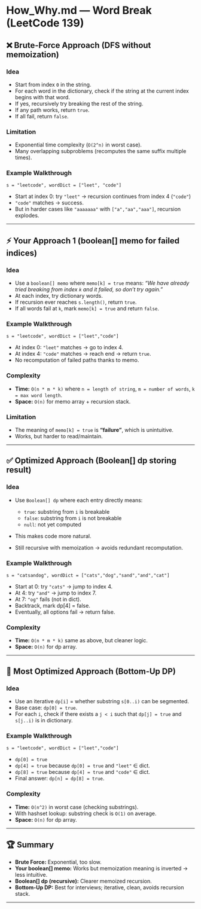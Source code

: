 # How\_Why.md — Word Break (LeetCode 139)

## ❌ Brute-Force Approach (DFS without memoization)

### Idea

* Start from index `0` in the string.
* For each word in the dictionary, check if the string at the current index begins with that word.
* If yes, recursively try breaking the rest of the string.
* If any path works, return `true`.
* If all fail, return `false`.

### Limitation

* Exponential time complexity (`O(2^n)` in worst case).
* Many overlapping subproblems (recomputes the same suffix multiple times).

### Example Walkthrough

`s = "leetcode", wordDict = ["leet", "code"]`

* Start at index 0: try `"leet"` → recursion continues from index 4 (`"code"`)
* `"code"` matches → success.
* But in harder cases like `"aaaaaaa"` with `["a","aa","aaa"]`, recursion explodes.

---

## ⚡ Your Approach 1 (boolean\[] memo for failed indices)

### Idea

* Use a `boolean[] memo` where `memo[k] = true` means:
  *“We have already tried breaking from index `k` and it failed, so don’t try again.”*
* At each index, try dictionary words.
* If recursion ever reaches `s.length()`, return `true`.
* If all words fail at `k`, mark `memo[k] = true` and return `false`.

### Example Walkthrough

`s = "leetcode", wordDict = ["leet","code"]`

* At index 0: `"leet"` matches → go to index 4.
* At index 4: `"code"` matches → reach end → return `true`.
* No recomputation of failed paths thanks to memo.

### Complexity

* **Time:** `O(n * m * k)` where `n = length of string`, `m = number of words`, `k = max word length`.
* **Space:** `O(n)` for memo array + recursion stack.

### Limitation

* The meaning of `memo[k] = true` is **“failure”**, which is unintuitive.
* Works, but harder to read/maintain.

---

## ✅ Optimized Approach (Boolean\[] dp storing result)

### Idea

* Use `Boolean[] dp` where each entry directly means:

  * `true`: substring from `i` is breakable
  * `false`: substring from `i` is not breakable
  * `null`: not yet computed
* This makes code more natural.
* Still recursive with memoization → avoids redundant recomputation.

### Example Walkthrough

`s = "catsandog", wordDict = ["cats","dog","sand","and","cat"]`

* Start at 0: try `"cats"` → jump to index 4.
* At 4: try `"and"` → jump to index 7.
* At 7: `"og"` fails (not in dict).
* Backtrack, mark dp\[4] = false.
* Eventually, all options fail → return false.

### Complexity

* **Time:** `O(n * m * k)` same as above, but cleaner logic.
* **Space:** `O(n)` for dp array.

---

## 🚀 Most Optimized Approach (Bottom-Up DP)

### Idea

* Use an iterative `dp[i]` = whether substring `s[0..i)` can be segmented.
* Base case: `dp[0] = true`.
* For each `i`, check if there exists a `j < i` such that `dp[j] = true` and `s[j..i)` is in dictionary.

### Example Walkthrough

`s = "leetcode", wordDict = ["leet","code"]`

* `dp[0] = true`
* `dp[4] = true` because `dp[0] = true` and `"leet"` ∈ dict.
* `dp[8] = true` because `dp[4] = true` and `"code"` ∈ dict.
* Final answer: `dp[n] = dp[8] = true`.

### Complexity

* **Time:** `O(n^2)` in worst case (checking substrings).
* With hashset lookup: substring check is `O(1)` on average.
* **Space:** `O(n)` for dp array.

---

## 🏆 Summary

* **Brute Force:** Exponential, too slow.
* **Your boolean\[] memo:** Works but memoization meaning is inverted → less intuitive.
* **Boolean\[] dp (recursive):** Clearer memoized recursion.
* **Bottom-Up DP:** Best for interviews; iterative, clean, avoids recursion stack.

---
